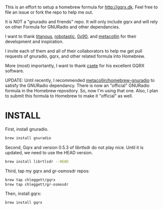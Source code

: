 This is an effort to setup a homebrew formula for http://gqrx.dk. Feel free to file an issue or fork the repo to help me out.

It is NOT a "gnuradio and friends" repo. It will only include gqrx and will rely on other Formula for GNURadio and other dependancies.

I want to thank [titanous](https://github.com/titanous/homebrew-gnuradio), [robotastic](https://github.com/robotastic/homebrew-hackrf), [0x90](https://github.com/0x90/homebrew-megarf), and [metacollin](https://github.com/metacollin/homebrew-gnuradio) for their development and inspiration.

I invite each of them and all of their collaborators to help me get pull requests of gnuradio, gqrx, and other related formula into Homebrew.

More (most) importantly, I want to thank [csete](https://github.com/csete/gqrx) for his excellent GQRX software.

UPDATE: Until recently, I recommended [metacollin/homebrew-gnuradio](https://github.com/metacollin/homebrew-gnuradio) to satisfy the GNURadio dependancy. There is now an "official" GNURadio formula in the Homebrew repository. So, now I'm using that one. Also, I plan to submit this formula to Homebrew to make it "official" as well.

INSTALL
=======
First, install gnuradio.

```sh
brew install gnuradio
```

Second, Gqrx and version 0.5.3 of librtlsdr do not play nice. Until it is updated, we need to use the HEAD version.

```sh
brew install librtlsdr --HEAD
```

Third, tap my gqrx and gr-osmosdr repos:

```sh
brew tap chleggett/gqrx
brew tap chleggett/gr-osmosdr
```

Then, install gqrx:

```sh
brew install gqrx
```
